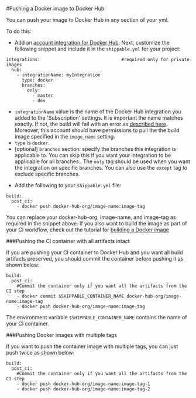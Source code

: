 #Pushing a Docker image to Docker Hub

You can push your image to Docker Hub in any section of your yml.  

To do this:

* Add an [account integration for Docker Hub](/integrations/imageRegistries/dockerHub/). Next, customize the following snippet and include it in the `shippable.yml` for your project:

```
integrations:                               #required only for private images
  hub:
    - integrationName: myIntegration    
      type: docker                        
      branches:                           
        only:
          - master
          - dev
```
- `integrationName` value is the name of the Docker Hub integration you added to the 'Subscription' settings. It is important the name matches exactly. If not, the build will fail with an error as  [described here](/ci/troubleshoot/#integration-name-specified-in-yml-does-not-match). Moreover, this account should have permissions to pull the the build image specified in the `image_name` setting.
- `type` is `docker`.
- [optional] `branches` section: specify the branches this integration is applicable to. You can skip this if you want your integration to be applicable for all branches.. The `only` tag should be used when you want the integration on specific branches. You can also use the `except` tag to exclude specific branches.

* Add the following to your `shippable.yml` file:

```
build:
  post_ci:
    - docker push docker-hub-org/image-name:image-tag
```

You can replace your docker-hub-org, image-name, and image-tag as required in the snippet above. If you also want to build the image as part of your CI workflow, check out the tutorial for [building a Docker image](/tutorials/ci/hub-docker-build-image/)

###Pushing the CI container with all artifacts intact

If you are pushing your CI container to Docker Hub and you want all build artifacts preserved, you should commit the container before pushing it as shown below:

```
build:
  post_ci:
    #Commit the container only if you want all the artifacts from the CI step
    - docker commit $SHIPPABLE_CONTAINER_NAME docker-hub-org/image-name:image-tag
    - docker push docker-hub-org/image-name:image-tag

```

The environment variable `$SHIPPABLE_CONTAINER_NAME` contains the name of your CI container.

###Pushing Docker images with multiple tags

If you want to push the container image with multiple tags, you can just push twice as shown below:


```
build:
  post_ci:
    #Commit the container only if you want all the artifacts from the CI step
    - docker push docker-hub-org/image-name:image-tag-1
    - docker push docker-hub-org/image-name:image-tag-2

```
